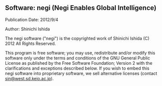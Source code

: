## Software: negi (Negi Enables Global Intelligence)

Publication Date: 2012/9/4

Author: Shinichi Ishida

The negi software ("negi") is the copyrighted work of Shinichi Ishida (C) 2012 All Rights Reserved.

This program is free software; you may use, redistribute and/or modify this software only under the terms and conditions of the GNU General Public License as published by the Free Software Foundation; Version 2 with the clarifications and exceptions described below. If you wish to embed this negi software into proprietary software, we sell alternative licenses (contact sin@west.sd.keio.ac.jp).
